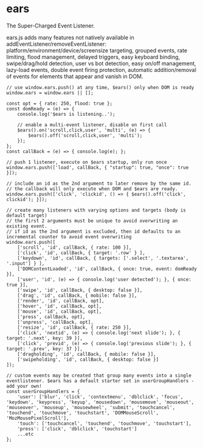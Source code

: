 # ears
The Super-Charged Event Listener.

ears.js adds many features not natively available in addEventListener/removeEventListener: platform/environment/device/screensize targeting, grouped events, rate limiting, flood management, delayed triggers, easy keyboard binding, swipe/drag/hold detection, user vs bot detection, easy on/off management, lazy-load events, double event firing protection, automatic addition/removal of events for elements that appear and vanish in DOM.

```
// use window.ears.push() at any time, $ears() only when DOM is ready
window.ears = window.ears || [];

const opt = { rate: 250, flood: true };
const domReady = (e) => {
    console.log('$ears is listening..');

    // enable a multi-event listener, disable on first call
    $ears().on('scroll,click,user', 'multi', (e) => {
        $ears().off('scroll,click,user', 'multi');
    });
};
const callBack = (e) => { console.log(e); };

// push 1 listener, execute on $ears startup, only run once
window.ears.push(['load', callBack, { "startup": true, "once": true }]);

// include an id as the 2nd argument to later remove by the same id.
// the callback will only execute when DOM and $ears are ready.
window.ears.push(['click', 'clickid', () => { $ears().off('click', clickid'); }]);

// create many listeners with varying options and targets (body is default target)
// the first 2 arguments must be unique to avoid overwriting an existing event.
// if id as the 2nd argument is excluded, then id defaults to an incremental counter to avoid event overwriting
window.ears.push([
    ['scroll', 'id', callBack, { rate: 100 }],
    ['click', 'id', callBack, { target: '.row' } ],
    ['keydown', 'id', callBack, { targets: ['.select', '.textarea', '.input'] } ],
    ['DOMContentLoaded', 'id', callBack, { once: true, event: domReady }],
    ['user', 'id', (e) => { console.log('user detected'); }, { once: true }],
    ['swipe', 'id', callBack, { desktop: false }],
    ['drag', 'id', callBack, { mobile: false }],
    ['render', 'id', callBack, opt],
    ['hover', 'id', callBack, opt],
    ['mouse', 'id', callBack, opt],
    ['press', callBack, opt],
    ['unpress', 'callBack, opt],
    ['resize', 'id', callBack, { rate: 250 }],
    ['click', 'nextid', (e) => { console.log('next slide'); }, { target: '.next', key: 39 }],
    ['click', 'previd', (e) => { console.log('previous slide'); }, { target: '.prev', key: 37 }],
    ['dragholding', 'id', callBack, { mobile: false }],
    ['swipeholding', 'id', callBack, { desktop: false }]
]);

// custom events may be created that group many events into a single eventlistener. $ears has a default starter set in userGroupHandlers - add your own!
const userGroupHandlers = {
    'user': ['blur', 'click', 'contextmenu', 'dblclick', 'focus', 'keydown', 'keypress', 'keyup', 'mousedown', 'mousemove', 'mouseout', 'mouseover', 'mouseup', 'mousewheel', 'submit', 'touchcancel', 'touchend', 'touchmove', 'touchstart', 'DOMMouseScroll', 'MozMousePixelScroll'],
    'touch': ['touchcancel', 'touchend', 'touchmove', 'touchstart'],
    'press': ['click', 'dblclick', 'touchstart']
    ...etc
};
```
